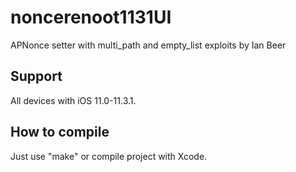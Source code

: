 # noncerenoot1131UI
APNonce setter with multi_path and empty_list exploits by Ian Beer

## Support
All devices with iOS 11.0-11.3.1.

## How to compile
Just use "make" or compile project with Xcode.

